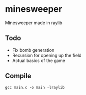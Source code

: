 # minesweeper
Minesweeper made in raylib

## Todo
- Fix bomb generation
- Recursion for opening up the field
- Actual basics of the game

## Compile
```gcc main.c -o main -lraylib```
